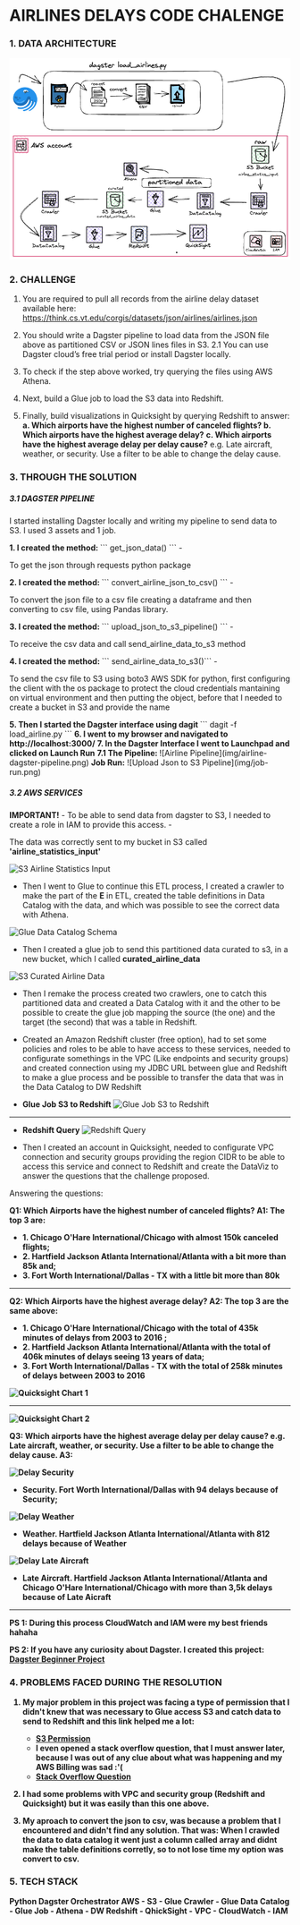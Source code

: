 # AIRLINES DELAYS CODE CHALENGE


### 1. DATA ARCHITECTURE

![Project Architecture](img/project-architecture.png)

### 2. CHALLENGE
1. You are required to pull all records from the airline delay dataset available here:
https://think.cs.vt.edu/corgis/datasets/json/airlines/airlines.json

2. You should write a Dagster pipeline to load data from the JSON file above as partitioned CSV or JSON lines files in S3. 
   2.1 You can use Dagster cloud’s free trial period or install Dagster locally.
3. To check if the step above worked, try querying the files using AWS Athena.
4. Next, build a Glue job to load the S3 data into Redshift.
5. Finally, build visualizations in Quicksight by querying Redshift to answer:
<b> a. Which airports have the highest number of canceled flights? </b>
<b> b. Which airports have the highest average delay?</b>
<b> c. Which airports have the highest average delay per delay cause?</b> e.g. Late
aircraft, weather, or security. Use a filter to be able to change the delay cause.


### 3. THROUGH THE SOLUTION 

##### 3.1 DAGSTER PIPELINE
<p> I started installing Dagster locally and writing my pipeline to send data to S3. I used 3 assets and 1 job.</p>
<b>1. I created the method: </b> 
``` get_json_data() ``` 
 - <p>To get the json through requests python package</p>
<b>2. I created the method: </b> 
``` convert_airline_json_to_csv() ``` 
 - <p>To convert the json file to a csv file creating a dataframe and then converting to csv file, using Pandas library.</p>
<b>3. I created the method: </b> 
``` upload_json_to_s3_pipeline() ``` 
 - <p>To receive the csv data and call send_airline_data_to_s3 method</p>
<b>4. I created the method: </b> 
``` send_airline_data_to_s3()``` 
 - <p>To send the csv file to S3 using boto3 AWS SDK for python, first configuring the client with the os package to protect the cloud credentials mantaining on virtual environment and then putting the object, before that I needed to create a bucket in S3 and provide the name</p>
<b>5. Then I started the Dagster interface using dagit </b>
``` dagit -f load_airline.py ``` 
<b>6. I went to my browser and navigated to http://localhost:3000/</b>
<b>7. In the Dagster Interface I went to Launchpad and clicked on Launch Run</b>
    <b> 7.1 The Pipeline: </b>
    ![Airline Pipeline](img/airline-dagster-pipeline.png)
    <b>Job Run:</b>
    ![Upload Json to S3 Pipeline](img/job-run.png)

##### 3.2 AWS SERVICES
<p><b>IMPORTANT!</b> - To be able to send data from dagster to S3, I needed to create a role in IAM to provide this access. 
- <p>The data was correctly sent to my bucket in S3 called <b>'airline_statistics_input'</b></p>

![S3 Airline Statistics Input](img/S3-airlines-statistics-input.png)
- <p>Then I went to Glue to continue this ETL process, I created a crawler to make the part of the <b>E</b> in ETL, created the table definitions in Data Catalog with the data, and which was possible to see the correct data with Athena.</p>

![Glue Data Catalog Schema](img/Glue-DataCatalog.png)
- <p>Then I created a glue job to send this partitioned data curated to s3, in a new bucket, which I called <b>curated_airline_data</b>

![S3 Curated Airline Data](img/S3-curated_airline_data.png)
- <p>Then I remake the process created two crawlers, one to catch this partitioned data and created a Data Catalog with it and the other to be possible to create the glue job mapping the source (the one) and the target (the second) that was a table in Redshift.

- <p> Created an Amazon Redshift cluster (free option), had to set some policies and roles to be able to have access to these services, needed to configurate somethings in the VPC (Like endpoints and security groups) and created connection using my JDBC URL between glue and Redshift to make a glue process and be possible to transfer the data that was in the Data Catalog to DW Redshift</p>
- <b>Glue Job S3 to Redshift</b>
![Glue Job S3 to Redshift](img/Glue-job-S3-to-redshift.png)
<hr>

- <b>Redshift Query</b>
![Redshift Query](img/redshift-query.png)

- <p> Then I created an account in Quicksight, needed to configurate VPC connection and security groups providing the region CIDR to be able to access this service and connect to Redshift and create the DataViz to answer the questions that the challenge proposed.</p>
  
Answering the questions:

<b> Q1: Which Airports have the highest number of canceled flights? </b>
<b> A1: The top 3 are: 
  - <b> 1. Chicago O'Hare International/Chicago with almost 150k canceled flights;
  - <b> 2. Hartfield Jackson Atlanta International/Atlanta with a bit more than 85k and; </b>
  - <b> 3. Fort Worth International/Dallas - TX with a little bit more than 80k </b>
<hr>

<b> Q2: Which Airports have the highest average delay? </b>
<b> A2: The top 3 are the same above: 
  - <b> 1. Chicago O'Hare International/Chicago with the total of 435k minutes of delays from 2003 to 2016 ;
  - <b> 2. Hartfield Jackson Atlanta International/Atlanta with the total of 406k minutes of delays seeing 13 years of data; </b>
  - <b> 3. Fort Worth International/Dallas - TX with the total of 258k minutes of delays between 2003 to 2016</b>
  
![Quicksight Chart 1](img/Quicksight1.png)

<hr>

![Quicksight Chart 2](img/Quicksight2.png)

<b> Q3: Which airports have the highest average delay per delay cause? e.g. Late
aircraft, weather, or security. Use a filter to be able to change the delay cause. </b>
<b> A3:  

 ![Delay Security](img/delay-security.png)
  - <b> Security. Fort Worth International/Dallas with 94 delays because of Security;
 
 ![Delay Weather](img/delay-weather.png)
  - <b> Weather. Hartfield Jackson Atlanta International/Atlanta with 812 delays because of Weather </b>

 ![Delay Late Aircraft](img/delay-late-aircraft.png)
  - <b>Late Aircraft. Hartfield Jackson Atlanta International/Atlanta and Chicago O'Hare International/Chicago with more than 3,5k delays because of Late Aicraft</b>
 
<hr>

<p>PS 1: During this process CloudWatch and IAM were my best friends hahaha</p>

<b>PS 2: If you have any curiosity about Dagster. I created this project: [Dagster Beginner Project](https://github.com/jess197/learning-dagster)</b>


### 4. PROBLEMS FACED DURING THE RESOLUTION 
1. My major problem in this project was facing a type of permission that I didn't knew that was necessary to Glue access S3 and catch data to send to Redshift and this link helped me a lot: 
    - [S3 Permission](https://help.mypurecloud.com/articles/create-iam-resources-for-aws-s3-bucket/)
    - I even opened a stack overflow question, that I must answer later, because I was out of any clue about what was happening and my AWS Billing was sad :'(
    - [Stack Overflow Question](https://stackoverflow.com/questions/75462854/aws-glue-job-from-s3-bucket-to-redshift-throws-no-such-bucket)
  
2. I had some problems with VPC and security group (Redshift and Quicksight) but it was easily than this one above. 
3. My aproach to convert the json to csv, was because a problem that I encountered and didn't find any solution. That was: When I crawled the data to data catalog it went just a column called array and didnt make the table definitions corretly, so to not lose time my option was convert to csv. 


### 5. TECH STACK 
Python
Dagster Orchestrator 
AWS 
    - S3
    - Glue Crawler
    - Glue Data Catalog
    - Glue Job
    - Athena
    - DW Redshift
    - QhickSight 
    - VPC
    - CloudWatch
    - IAM








